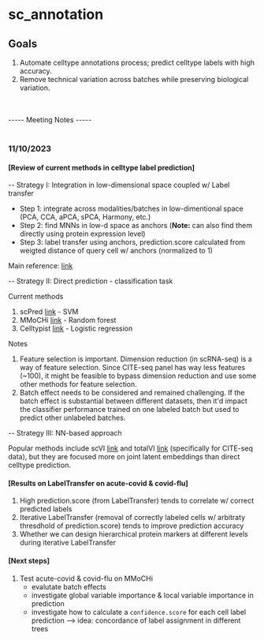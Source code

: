 # sc_annotation

## Goals 
1. Automate celltype annotations process; predict celltype labels with high accuracy.
2. Remove technical variation across batches while preserving biological variation.

<br/><br/>
----- Meeting Notes -----
<br/><br/>

### 11/10/2023

#### [Review of current methods in celltype label prediction]

-- Strategy I: Integration in low-dimensional space coupled w/ Label transfer

+ Step 1: integrate across modalities/batches in low-dimentional space (PCA, CCA, aPCA, sPCA, Harmony, etc.)
+ Step 2: find MNNs in low-d space as anchors (**Note:** can also find them directly using protein expression level)
+ Step 3: label transfer using anchors, prediction.score calculated from weigted distance of query cell w/ anchors (normalized to 1)

Main reference: [link](https://www.sciencedirect.com/science/article/pii/S0092867419305598)

-- Strategy II: Direct prediction - classification task

Current methods
1. scPred [link](https://genomebiology.biomedcentral.com/articles/10.1186/s13059-019-1862-5) - SVM
2. MMoCHi [link](https://www.biorxiv.org/content/10.1101/2023.07.06.547944v1) - Random forest
3. Celltypist [link](https://www.science.org/doi/10.1126/science.abl5197) - Logistic regression

Notes
1. Feature selection is important. Dimension reduction (in scRNA-seq) is a way of feature selection. Since CITE-seq panel has way less features (~100), it might be feasible to bypass dimension reduction and use some other methods for feature selection.
2. Batch effect needs to be considered and remained challenging. If the batch effect is substantial between different datasets, then it'd impact the classifier performance trained on one labeled batch but used to predict other unlabeled batches.

-- Strategy III: NN-based approach

Popular methods include scVI [link](https://www.nature.com/articles/s41592-018-0229-2) and totalVI [link](https://www.nature.com/articles/s41592-020-01050-x) (specifically for CITE-seq data), but they are focused more on joint latent embeddings than direct celltype prediction.


#### [Results on LabelTransfer on acute-covid & covid-flu]

1. High prediction.score (from LabelTransfer) tends to correlate w/ correct predicted labels
2. Iterative LabelTransfer (removal of correctly labeled cells w/ arbitraty thresdhold of prediction.score) tends to improve prediction accuracy
3. Whether we can design hierarchical protein markers at different levels during iterative LabelTransfer


#### [Next steps]

1. Test acute-covid & covid-flu on MMoCHi
   + evalutate batch effects
   + investigate global variable importance & local variable importance in prediction
   + investigate how to calculate a `confidence.score` for each cell label prediction --> idea: concordance of label assignment in different trees

